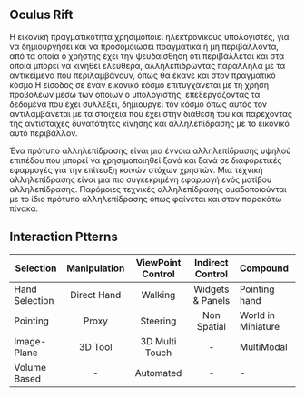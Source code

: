 ## Oculus Rift

Η εικονική πραγματικότητα χρησιμοποιεί ηλεκτρονικούς υπολογιστές, για να δημιουργήσει και να προσομοιώσει πραγματικά ή μη περιβάλλοντα, από τα οποία ο χρήστης έχει την ψευδαίσθηση ότι περιβάλλεται και στα οποία μπορεί να κινηθεί ελεύθερα, αλληλεπιδρώντας παράλληλα με τα αντικείμενα που περιλαμβάνουν, όπως θα έκανε και στον πραγματικό κόσμο.Η είσοδος σε έναν εικονικό κόσμο επιτυγχάνεται με τη χρήση προβολέων μέσω των οποίων ο υπολογιστής, επεξεργάζοντας τα δεδομένα που έχει συλλέξει, δημιουργεί τον κόσμο όπως αυτός τον αντιλαμβάνεται με τα στοιχεία που έχει στην διάθεση του και παρέχοντας της αντίστοιχες δυνατότητες κίνησης και αλληλεπίδρασης με το εικονικό αυτό περιβάλλον.


Ένα πρότυπο αλληλεπίδρασης είναι μια έννοια αλληλεπίδρασης υψηλού επιπέδου που μπορεί να χρησιμοποιηθεί ξανά και ξανά σε διαφορετικές εφαρμογές για την επίτευξη κοινών στόχων χρηστών. Μια τεχνική αλληλεπίδρασης είναι μια πιο συγκεκριμένη εφαρμογή ενός μοτίβου αλληλεπίδρασης. Παρόμοιες τεχνικές αλληλεπίδρασης ομαδοποιούνται με το ίδιο πρότυπο αλληλεπίδρασης όπως φαίνεται και στον παρακάτω πίνακα.

## Interaction Ptterns
| Selection   |      Manipulation      |  ViewPoint Control       |		Indirect Control | Compound 
|-------------|:-------------:| :-------------:|:-------------:|:-------------| 
| Hand Selection   	| Direct Hand 	|	Walking     |  Widgets & Panels	|Pointing hand   
| Pointing  		|Proxy			| Steering		|Non Spatial	|World in Miniature
| Image-Plane		|3D Tool		|3D Multi Touch	|		-		| MultiModal	|	
| Volume Based		|		-		|Automated		|		-		|	-			|
